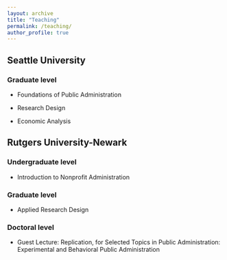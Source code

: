 ```yaml
---
layout: archive
title: "Teaching"
permalink: /teaching/
author_profile: true
---
```


## Seattle University

### Graduate level

- Foundations of Public Administration

- Research Design

- Economic Analysis

## Rutgers University-Newark

### Undergraduate level

- Introduction to Nonprofit Administration

### Graduate level

- Applied Research Design

### Doctoral level

- Guest Lecture: Replication, for Selected Topics in Public Administration: Experimental and Behavioral Public Administration

